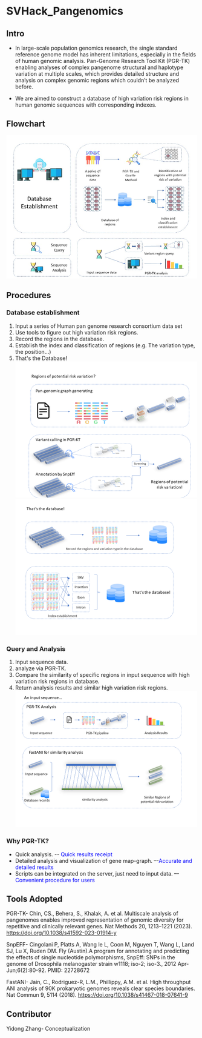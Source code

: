 # SVHack_Pangenomics

## Intro
- In large-scale population genomics research, the single standard reference genome model has inherent limitations, especially in the fields of human genomic analysis. Pan-Genome Research Tool Kit (PGR-TK) enabling analyses of complex pangenome structural and haplotype variation at multiple scales, which provides detailed structure and analysis on complex genomic regions which couldn’t be analyzed before.

- We are aimed to construct a database of high variation risk regions in human genomic sequences with corresponding indexes. 

## Flowchart
![image](https://github.com/collaborativebioinformatics/SVHack_Pangenomics/blob/main/graphic%20flowchart.jpg)

## Procedures
### Database establishment
1. Input a series of Human pan genome research consortium data set
2. Use tools to figure out high variation risk regions.
3. Record the regions in the database.
4. Establish the index and classification of regions (e.g. The variation type, the position…)
5. That's the Database!
![image](https://github.com/collaborativebioinformatics/SVHack_Pangenomics/blob/main/Images/workflow1.PNG)
![image](https://github.com/collaborativebioinformatics/SVHack_Pangenomics/blob/main/Images/workflow2.PNG)

### Query and Analysis
1. Input sequence data.
2. analyze via PGR-TK.
3. Compare the similarity of specific regions in input sequence with high variation risk regions in database.
4. Return analysis results and similar high variation risk regions.
![image](https://github.com/collaborativebioinformatics/SVHack_Pangenomics/blob/main/Images/workflow3.PNG)

### Why PGR-TK?
- Quick analysis. --<font color="Blue"> Quick results receipt</font>
- Detailed analysis and visualization of gene map-graph. –-<font color="Blue">Accurate and detailed results</font>
- Scripts can be integrated on the server, just need to input data. –-<font color="Blue">Convenient procedure for users</font>
## Tools Adopted
PGR-TK- Chin, CS., Behera, S., Khalak, A. et al. Multiscale analysis of pangenomes enables improved representation of genomic diversity for repetitive and clinically relevant genes. Nat Methods 20, 1213–1221 (2023). https://doi.org/10.1038/s41592-023-01914-y

SnpEFF- Cingolani P, Platts A, Wang le L, Coon M, Nguyen T, Wang L, Land SJ, Lu X, Ruden DM. Fly (Austin).A program for annotating and predicting the effects of single nucleotide polymorphisms, SnpEff: SNPs in the genome of Drosophila melanogaster strain w1118; iso-2; iso-3.,  2012 Apr-Jun;6(2):80-92. PMID: 22728672

FastANI- Jain, C., Rodriguez-R, L.M., Phillippy, A.M. et al. High throughput ANI analysis of 90K prokaryotic genomes reveals clear species boundaries. Nat Commun 9, 5114 (2018). https://doi.org/10.1038/s41467-018-07641-9

## Contributor
Yidong Zhang- Conceptualization 
